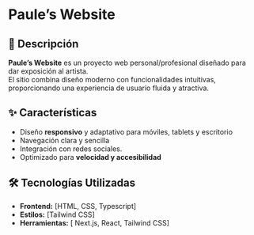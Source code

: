 # Paule’s Website

## 📖 Descripción
**Paule’s Website** es un proyecto web personal/profesional diseñado para dar exposición al artista.  
El sitio combina diseño moderno con funcionalidades intuitivas, proporcionando una experiencia de usuario fluida y atractiva.

## ✨ Características
- Diseño **responsivo** y adaptativo para móviles, tablets y escritorio  
- Navegación clara y sencilla  
- Integración con redes sociales. 
- Optimizado para **velocidad y accesibilidad**  

## 🛠 Tecnologías Utilizadas
- **Frontend:** [HTML, CSS, Typescript]  
- **Estilos:** [Tailwind CSS]  
- **Herramientas:** [ Next.js, React, Tailwind CSS]  

